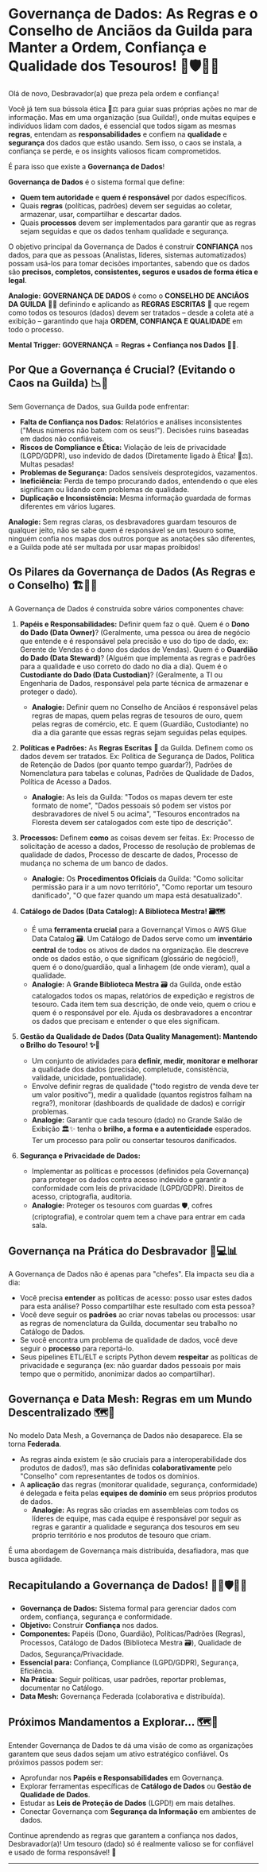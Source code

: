 # Governança de Dados: As Regras e o Conselho de Anciãos da Guilda para Manter a Ordem, Confiança e Qualidade dos Tesouros! 📜🛡️🤝👴

Olá de novo, Desbravador(a) que preza pela ordem e confiança!

Você já tem sua bússola ética 🧭⚖️ para guiar suas próprias ações no mar de informação. Mas em uma organização (sua Guilda!), onde muitas equipes e indivíduos lidam com dados, é essencial que todos sigam as mesmas **regras**, entendam as **responsabilidades** e confiem na **qualidade** e **segurança** dos dados que estão usando. Sem isso, o caos se instala, a confiança se perde, e os insights valiosos ficam comprometidos.

É para isso que existe a **Governança de Dados**!

**Governança de Dados** é o sistema formal que define:

* **Quem tem autoridade** e **quem é responsável** por dados específicos.
* Quais **regras** (políticas, padrões) devem ser seguidas ao coletar, armazenar, usar, compartilhar e descartar dados.
* Quais **processos** devem ser implementados para garantir que as regras sejam seguidas e que os dados tenham qualidade e segurança.

O objetivo principal da Governança de Dados é construir **CONFIANÇA** nos dados, para que as pessoas (Analistas, líderes, sistemas automatizados) possam usá-los para tomar decisões importantes, sabendo que os dados são **precisos, completos, consistentes, seguros e usados de forma ética e legal**.

**Analogie:** **GOVERNANÇA DE DADOS** é como o **CONSELHO DE ANCIÃOS DA GUILDA** 👴🤝 definindo e aplicando as **REGRAS ESCRITAS** 📜 que regem como todos os tesouros (dados) devem ser tratados – desde a coleta até a exibição – garantindo que haja **ORDEM, CONFIANÇA E QUALIDADE** em todo o processo.

**Mental Trigger:** **GOVERNANÇA** = **Regras + Confiança nos Dados** 📜✅.

## Por Que a Governança é Crucial? (Evitando o Caos na Guilda) 📉🚫

Sem Governança de Dados, sua Guilda pode enfrentar:

* **Falta de Confiança nos Dados:** Relatórios e análises inconsistentes ("Meus números não batem com os seus!"). Decisões ruins baseadas em dados não confiáveis.
* **Riscos de Compliance e Ética:** Violação de leis de privacidade (LGPD/GDPR), uso indevido de dados (Diretamente ligado à Ética! 🧭⚖️). Multas pesadas!
* **Problemas de Segurança:** Dados sensíveis desprotegidos, vazamentos.
* **Ineficiência:** Perda de tempo procurando dados, entendendo o que eles significam ou lidando com problemas de qualidade.
* **Duplicação e Inconsistência:** Mesma informação guardada de formas diferentes em vários lugares.

**Analogie:** Sem regras claras, os desbravadores guardam tesouros de qualquer jeito, não se sabe quem é responsável se um tesouro some, ninguém confia nos mapas dos outros porque as anotações são diferentes, e a Guilda pode até ser multada por usar mapas proibidos!

## Os Pilares da Governança de Dados (As Regras e o Conselho) 🏗️📜👴

A Governança de Dados é construída sobre vários componentes chave:

1.  **Papéis e Responsabilidades:** Definir quem faz o quê. Quem é o **Dono do Dado (Data Owner)**? (Geralmente, uma pessoa ou área de negócio que entende e é responsável pela precisão e uso do tipo de dado, ex: Gerente de Vendas é o dono dos dados de Vendas). Quem é o **Guardião do Dado (Data Steward)**? (Alguém que implementa as regras e padrões para a qualidade e uso correto do dado no dia a dia). Quem é o **Custodiante do Dado (Data Custodian)**? (Geralmente, a TI ou Engenharia de Dados, responsável pela parte técnica de armazenar e proteger o dado).
    * **Analogie:** Definir quem no Conselho de Anciãos é responsável pelas regras de mapas, quem pelas regras de tesouros de ouro, quem pelas regras de comércio, etc. E quem (Guardião, Custodiante) no dia a dia garante que essas regras sejam seguidas pelas equipes.

2.  **Políticas e Padrões:** As **Regras Escritas** 📜 da Guilda. Definem como os dados devem ser tratados. Ex: Política de Segurança de Dados, Política de Retenção de Dados (por quanto tempo guardar?), Padrões de Nomenclatura para tabelas e colunas, Padrões de Qualidade de Dados, Política de Acesso a Dados.
    * **Analogie:** As leis da Guilda: "Todos os mapas devem ter este formato de nome", "Dados pessoais só podem ser vistos por desbravadores de nível 5 ou acima", "Tesouros encontrados na Floresta devem ser catalogados com este tipo de descrição".

3.  **Processos:** Definem **como** as coisas devem ser feitas. Ex: Processo de solicitação de acesso a dados, Processo de resolução de problemas de qualidade de dados, Processo de descarte de dados, Processo de mudança no schema de um banco de dados.
    * **Analogie:** Os **Procedimentos Oficiais** da Guilda: "Como solicitar permissão para ir a um novo território", "Como reportar um tesouro danificado", "O que fazer quando um mapa está desatualizado".

4.  **Catálogo de Dados (Data Catalog): A Biblioteca Mestra! 🗃️🗺️**
    * É uma **ferramenta crucial** para a Governança! Vimos o AWS Glue Data Catalog 🗃️. Um Catálogo de Dados serve como um **inventário central** de todos os ativos de dados na organização. Ele descreve onde os dados estão, o que significam (glossário de negócio!), quem é o dono/guardião, qual a linhagem (de onde vieram), qual a qualidade.
    * **Analogie:** A **Grande Biblioteca Mestra** 🗃️ da Guilda, onde estão catalogados todos os mapas, relatórios de expedição e registros de tesouro. Cada item tem sua descrição, de onde veio, quem o criou e quem é o responsável por ele. Ajuda os desbravadores a encontrar os dados que precisam e entender o que eles significam.

5.  **Gestão da Qualidade de Dados (Data Quality Management): Mantendo o Brilho do Tesouro! ✨🧹**
    * Um conjunto de atividades para **definir, medir, monitorar e melhorar** a qualidade dos dados (precisão, completude, consistência, validade, unicidade, pontualidade).
    * Envolve definir regras de qualidade ("todo registro de venda deve ter um valor positivo"), medir a qualidade (quantos registros falham na regra?), monitorar (dashboards de qualidade de dados) e corrigir problemas.
    * **Analogie:** Garantir que cada tesouro (dado) no Grande Salão de Exibição 🏛️✨ tenha o **brilho, a forma e a autenticidade** esperados. Ter um processo para polir ou consertar tesouros danificados.

6.  **Segurança e Privacidade de Dados:**
    * Implementar as políticas e processos (definidos pela Governança) para proteger os dados contra acesso indevido e garantir a conformidade com leis de privacidade (LGPD/GDPR). Direitos de acesso, criptografia, auditoria.
    * **Analogie:** Proteger os tesouros com guardas 🛡️, cofres (criptografia), e controlar quem tem a chave para entrar em cada sala.

## Governança na Prática do Desbravador 🤔💻📊

A Governança de Dados não é apenas para "chefes". Ela impacta seu dia a dia:

* Você precisa **entender** as políticas de acesso: posso usar estes dados para esta análise? Posso compartilhar este resultado com esta pessoa?
* Você deve seguir os **padrões** ao criar novas tabelas ou processos: usar as regras de nomenclatura da Guilda, documentar seu trabalho no Catálogo de Dados.
* Se você encontra um problema de qualidade de dados, você deve seguir o **processo** para reportá-lo.
* Seus pipelines ETL/ELT e scripts Python devem **respeitar** as políticas de privacidade e segurança (ex: não guardar dados pessoais por mais tempo que o permitido, anonimizar dados ao compartilhar).

## Governança e Data Mesh: Regras em um Mundo Descentralizado 🗺️🤝

No modelo Data Mesh, a Governança de Dados não desaparece. Ela se torna **Federada**.

* As regras ainda existem (e são cruciais para a interoperabilidade dos produtos de dados!), mas são definidas **colaborativamente** pelo "Conselho" com representantes de todos os domínios.
* A **aplicação** das regras (monitorar qualidade, segurança, conformidade) é delegada e feita pelas **equipes de domínio** em seus próprios produtos de dados.
    * **Analogie:** As regras são criadas em assembleias com todos os líderes de equipe, mas cada equipe é responsável por seguir as regras e garantir a qualidade e segurança dos tesouros em seu próprio território e nos produtos de tesouro que criam.

É uma abordagem de Governança mais distribuída, desafiadora, mas que busca agilidade.

## Recapitulando a Governança de Dados! 🧠📜🛡️🤝👴

* **Governança de Dados:** Sistema formal para gerenciar dados com ordem, confiança, segurança e conformidade.
* **Objetivo:** Construir **Confiança** nos dados.
* **Componentes:** Papéis (Dono, Guardião), Políticas/Padrões (Regras), Processos, Catálogo de Dados (Biblioteca Mestra 🗃️), Qualidade de Dados, Segurança/Privacidade.
* **Essencial para:** Confiança, Compliance (LGPD/GDPR), Segurança, Eficiência.
* **Na Prática:** Seguir políticas, usar padrões, reportar problemas, documentar no Catálogo.
* **Data Mesh:** Governança Federada (colaborativa e distribuída).

## Próximos Mandamentos a Explorar... 🗺️📜

Entender Governança de Dados te dá uma visão de como as organizações garantem que seus dados sejam um ativo estratégico confiável. Os próximos passos podem ser:

* Aprofundar nos **Papéis e Responsabilidades** em Governança.
* Explorar ferramentas específicas de **Catálogo de Dados** ou **Gestão de Qualidade de Dados**.
* Estudar as **Leis de Proteção de Dados** (LGPD!) em mais detalhes.
* Conectar Governança com **Segurança da Informação** em ambientes de dados.

Continue aprendendo as regras que garantem a confiança nos dados, Desbravador(a)! Um tesouro (dado) só é realmente valioso se for confiável e usado de forma responsável! 💪

---
